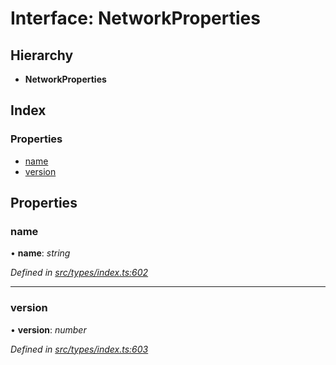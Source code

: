 # Interface: NetworkProperties

## Hierarchy

* **NetworkProperties**

## Index

### Properties

* [name](networkproperties.md#name)
* [version](networkproperties.md#version)

## Properties

###  name

• **name**: *string*

*Defined in [src/types/index.ts:602](https://github.com/PolymathNetwork/polymesh-sdk/blob/44d12f59/src/types/index.ts#L602)*

___

###  version

• **version**: *number*

*Defined in [src/types/index.ts:603](https://github.com/PolymathNetwork/polymesh-sdk/blob/44d12f59/src/types/index.ts#L603)*
